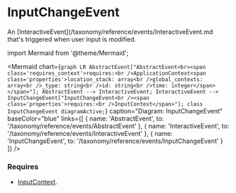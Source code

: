 # InputChangeEvent

An [InteractiveEvent](/taxonomy/reference/events/InteractiveEvent.md that's triggered when user input is modified.

import Mermaid from '@theme/Mermaid';

<Mermaid chart={`
	graph LR
    AbstractEvent["AbstractEvent<br><span class='requires_context'>requires:<br />ApplicationContext<span class='properties'>location_stack: array<br />global_contexts: array<br />_type: string<br />id: string<br />time: integer</span></span>"];
    AbstractEvent --> InteractiveEvent;
    InteractiveEvent --> InputChangeEvent["InputChangeEvent<br /><span class='properties'>requires:<br />InputContext</span>"];
    class InputChangeEvent diagramActive;
`} 
  caption="Diagram: InputChangeEvent" 
  baseColor="blue" 
  links={[
    { name: 'AbstractEvent', to: '/taxonomy/reference/events/AbstractEvent' },
    { name: 'InteractiveEvent', to: '/taxonomy/reference/events/InteractiveEvent' },
    { name: 'InputChangeEvent', to: '/taxonomy/reference/events/InputChangeEvent' }
  ]}
/>

### Requires
- [InputContext](/taxonomy/reference/location-contexts/InputContext.md).